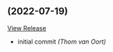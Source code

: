 ##  (2022-07-19)

[View Release](https://github.com/dev-tvo/undermined-two.git/commits/tag/)

*  initial commit *(Thom van Oort)*


